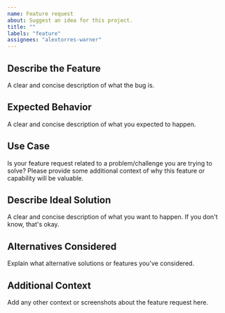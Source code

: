 ```yaml
---
name: Feature request
about: Suggest an idea for this project.
title: ""
labels: "feature"
assignees: "alextorres-warner"
---
```


## Describe the Feature
A clear and concise description of what the bug is.

## Expected Behavior
A clear and concise description of what you expected to happen.

## Use Case
Is your feature request related to a problem/challenge you are trying to solve? Please provide some additional context of why this feature or capability will be valuable.

## Describe Ideal Solution
A clear and concise description of what you want to happen. If you don't know, that's okay.

## Alternatives Considered
Explain what alternative solutions or features you've considered.

## Additional Context
Add any other context or screenshots about the feature request here.
